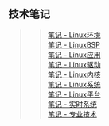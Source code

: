 ## 技术笔记

>> [笔记 - Linux环境](http://120.48.82.24:9101) <br/>
>> [笔记 - LinuxBSP](http://120.48.82.24:9102) <br/>
>> [笔记 - Linux应用](http://120.48.82.24:9103) <br/>
>> [笔记 - Linux驱动](http://120.48.82.24:9104) <br/>
>> [笔记 - Linux内核](http://120.48.82.24:9105) <br/>
>> [笔记 - Linux系统](http://120.48.82.24:9106) <br/>
>> [笔记 - Linux平台](http://120.48.82.24:9108) <br/>
>> [笔记 - 实时系统](http://120.48.82.24:9108) <br/>
>> [笔记 - 专业技术](http://120.48.82.24:9108) <br/>


